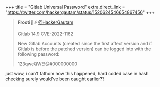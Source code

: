 +++
title = "Gitlab Universal Password"
extra.direct_link = "https://twitter.com/hackergautam/status/1520624546654867456"
+++

> **Frooti🍋 ⚡️** [@HackerGautam](https://twitter.com/hackergautam)
>
> Gitlab 14.9 CVE-2022-1162
>
> New Gitlab Accounts (created since the first affect version and if Gitlab is before the patched version) can be logged into with the following password:
>
> 123qweQWE!@#000000000

just wow, i can't fathom how this happened, hard coded case in hash checking
surely would've been caught earlier??
